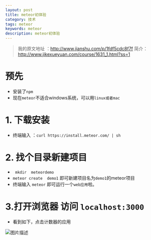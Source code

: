 ```yaml
---
layout: post
title: meteor初体验
category: 技术
tags: meteor
keywords: meteor
description: meteor初体验
---
```


> 我的原文地址 ：http://www.jianshu.com/p/1fdf5cdc8f7f
> 简介：http://www.jikexueyuan.com/course/1631_1.html?ss=1

# 预先
* 安装了`npm`
* 现在`meteor`不适合windows系统，可以用`linux或者mac`

# 1. 下载安装
* 终端输入 ：`curl https://install.meteor.com/ | sh`

# 2. 找个目录新建项目
*  ` mkdir  meteordemo`
* `meteor create  demo1` 即可新建项目名为`demo1`的meteor项目
*  终端输入 `meteor` 即可运行一个`web应用`啦。

# 3.打开浏览器 访问 `localhost:3000`
* 看到如下，点击计数器的应用

![图片描述](http://segmentfault.com/img/bVql00)
